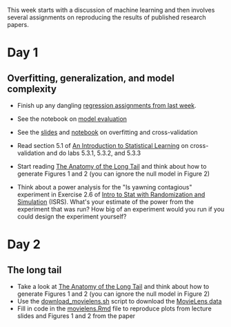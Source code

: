This week starts with a discussion of machine learning and then involves several assignments on reproducing the results of published research papers.

# Day 1

## Overfitting, generalization, and model complexity

  * Finish up any dangling [regression assignments from last week](../week2/).
  * See the notebook on [model evaluation](../week2/model_evaluation.ipynb)
  * See the [slides](https://speakerdeck.com/jhofman/modeling-social-data-lecture-8-regression-part-2) and [notebook](complexity_control.ipynb) on overfitting and cross-validation
  * Read section 5.1 of [An Introduction to Statistical Learning](http://www-bcf.usc.edu/~gareth/ISL/) on cross-validation and do labs 5.3.1, 5.3.2, and 5.3.3

  * Start reading [The Anatomy of the Long Tail](https://5harad.com/papers/long_tail.pdf) and think about how to generate Figures 1 and 2 (you can ignore the null model in Figure 2)

  * Think about a power analysis for the "Is yawning contagious" experiment in Exercise 2.6 of [Intro to Stat with Randomization and Simulation](https://www.openintro.org/book/isrs/) (ISRS). What's your estimate of the power from the experiment that was run? How big of an experiment would you run if you could design the experiment yourself?


# Day 2

## The long tail

* Take a look at [The Anatomy of the Long Tail](https://5harad.com/papers/long_tail.pdf) and think about how to generate Figures 1 and 2 (you can ignore the null model in Figure 2)
* Use the [download_movielens.sh](download_movielens.sh) script to download the [MovieLens data](http://grouplens.org/datasets/movielens/)
* Fill in code in the [movielens.Rmd](movielens.Rmd) file to reproduce plots from lecture slides and Figures 1 and 2 from the paper

<!--


# Day 3

## N-gram data and "Culturonomics"

* Replicate and extend the results of the [Google n-grams "culturomics" paper](https://science.sciencemag.org/content/331/6014/176) ([pdf](https://pdodds.w3.uvm.edu/research/papers/others/2011/michel2011a.pdf)) using the template [here](ngrams/)
* Consider the last bit of this exercise on creating a Makefile "extra credit", here are some references for using GNU Make / Makefiles:
  * [Why Use Make?](https://bost.ocks.org/mike/make/) by Mike Bostock
  * [GNU Make for Reproducible Data Analysis](http://zmjones.com/make/) by Zach Jones


# Day 4

## Predicting daily Citibike trips (open-ended)

The point of this exercise is to get experience in an open-ended prediction exercise: predicting the total number of Citibike trips taken on a given day. Create an RMarkdown file named `predict_citibike.Rmd` and do all of your work in it.

Here are the rules of the game:

1. Use the `trips_per_day.tsv` file that has one row for each day, the number of trips taken on that day, and the minimum temperature on that day.
2. Split the data into randomly selected training, validation, and test sets, with 90% of the data for training and validating the model, and 10% for a final test set (to be used once and only once towards the end of this exercise). You can adapt the code from last week's [complexity control notebook](complexity_control.ipynb) to do this. When comparing possible models, you can use a single validation fold or k-fold cross-validation if you'd like a more robust estimate.
3. Start out with the model in that notebook, which uses only the minimum temperature on each day to predict the number of trips taken that day. Try different polynomial degrees in the minimum temperature and check that you get results similar to what's in that notebook, although they likely won't be identical due to shuffling of which days end up in the train, and validation splits. Quantify your performance using [root mean-squared error](https://www.kaggle.com/wiki/RootMeanSquaredError).
4. Now get creative and extend the model to improve it. You can use any features you like that are available prior to the day in question, ranging from the weather, to the time of year and day of week, to activity in previous days or weeks, but don't cheat and use features from the future (e.g., the next day's trips). You can even try adding [holiday](https://gist.github.com/shivaas/4758439) effects. You might want to look at feature distributions to get a sense of what tranformations (e.g., ``log`` or manually created factors such as weekday vs. weekend) might improve model performance. You can also interact features with each other. This [formula syntax in R](https://cran.r-project.org/doc/manuals/R-intro.html#Formulae-for-statistical-models) reference might be useful.
5. Try a bunch of different models and ideas, documenting them in your Rmarkdown file. Inspect the models to figure out what the highly predictive features are, and see if you can prune away any negligble features that don't matter much. Report the model with the best performance on the validation data. Watch out for overfitting.
6. Plot your final best fit model in two different ways. First with the date on the x-axis and the number of trips on the y-axis, showing the actual values as points and predicted values as a line. Second as a plot where the x-axis is the predicted value and the y-axis is the actual value, with each point representing one day.
7. When you're convinced that you have your best model, clean up all your code so that it saves your best model in a ``.RData`` file using the `save` function.
8. Commit all of your changes to git, using ``git add -f`` to add the model ``.Rdata`` file if needed, and push to your Github repository.
9. Finally, use the model you just developed and pushed to Github to make predictions on the 10% of data you kept aside as a test set. Do this only once, and record the performance in your Rmarkdown file. Use this number to make a guess as to how your model will perform on future data (which we'll test it on!). Do you think it will do better, worse, or the same as it did on the 10% test set you used here? Write your answer in your Rmarkdown notebook. Render the notebook and push the final result to Github.



# Day 5

## Testing your Citibike models

Now you're going to test the model you developed yesterday using trips from 2014 with data from 2015 and 2020.

1. First you'll need to get data for 2015. Make a copy of the the [download_trips.sh](../week1/download_trips.sh) script from week 1 here and modify it to download all trips from 2015. You can call it `download_trips_2015.sh`.
2. Then make a copy of the [load_trips.R](../week1/load_trips.R) script from week 1 here and modify it to load the 2015 trip data along with weather data for 2015 contained in [weather_2015-2022.csv](weather_2015-2022.csv). You can call it `load_trips_2015.R`. If you used any other data for your model, make sure to include code that downloads and incorporates that data as well. The result should be a `trips_2015.Rdata` file similar to what you used to develop your model, but containing data from 2015 (instead of 2014).
3. Write a new file called `test_citibike_predictions.Rmd` that loads in the 2015 `trips_2015.Rdata` file and weather data along with your saved model (from yesterday's `.Rdata` file, and predicts the number of trips for each day.
4. Compute the RMSE between the actual and predicted trips for 2015 and compare the results to what you found with cross-validation on the 2014 data.
5. Now repeat this whole process for 2020. Create new `download_trips_2020.sh` and `load_trips_2020.R` files, and add your analyses for 2020 to a new section of your `test_citibike_predictions.Rmd` file. (Tip: you may have to debug and modify the url construction in the download script a bit to get things working for 2020!)
6. Pair up with a partner who has a different model, use their code to run their model, and evaluate the predictions it makes for 2015 and for 2020.
7. Write up any thoughts you have about this exercise in your Rmarkdown file, ranging from how the model performed in 2014 vs. 2015 vs. 2020, challenges you faced in running it on new data, or issues that came up in running each other's code. Commit and push the file to Github when you're done.

## Thinking about experiments

These two exercises take a look at two questions and how they might be answered by randomized experiments. Use the Rmarkdown files in each directory as a template for your solution.

* [Investigating link between coffee and cancer](https://github.com/jhofman/msd2019/tree/master/homework/homework_2/problem_1)
* [Is yawning contagious?](https://github.com/jhofman/msd2019/tree/master/homework/homework_2/problem_2)

-->